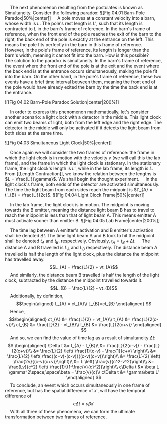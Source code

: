 $\quad$The next phenomenon resulting from the postulates is known as Simultaneity. Consider the following paradox:
![[Fig 04.01 Barn-Pole Paradox|50%|center]]
$\quad$A pole moves at a constant velocity into a barn, whose width is $L$. The pole's rest length is $L'$, such that its length is contracted to $L$ in the barn's frame of reference. In the barn's frame of reference, when the front end of the pole reaches the exit of the barn to the right, the back end of the pole is exactly at the entrance on the left. This means the pole fits perfectly in the barn in this frame of reference. However, in the pole's frame of reference, its length is longer than the barn's width, meaning it cannot fit into the barn. How is this possible?
$\quad$The solution to the paradox is simultaneity. In the barn's frame of reference, the event where the front end of the pole is at the exit and the event where the back end is at the entrance occurs simultaneously, making the pole fit into the barn. On the other hand, in the pole's frame of reference, these two events have a brief time interval between them, meaning the front end of the pole would have already exited the barn by the time the back end is at the entrance.

![[Fig 04.02 Barn-Pole Paradox Solution|center|200%]]

$\quad$In order to express this phenomenon mathematically, let's consider another scenario: a light clock with a detector in the middle. This light clock can emit two beams of light, both from the left edge and the right edge. The detector in the middle will only be activated if it detects the light beam from both sides at the same time.

![[Fig 04.03 Simultaneous Light Clock|50%|center]]

$\quad$Once again we will consider the two frames of reference: the frame in which the light clock is in motion with the velocity $v$ (we will call this the lab frame), and the frame in which the light clock is stationary. In the stationary frame, the light clock's length is $L'$, while in the lab frame, its length is $L$. From [[Length Contraction]], we know the relation between the lengths is $L = \frac{L'}{\gamma}$. We shall begin the thought experiment.
$\quad$In the light clock's frame, both ends of the detector are activated simultaneously. The time the light beam from each sides reach the midpoint is $t'_{A} = t'_{B} = \frac{L'}{2c}$. 
![[Fig 04.04 Light Clock Frame|50%|center]]

$\quad$In the lab frame, the light clock is in motion. The midpoint is moving towards the B emitter, meaning the distance light beam B has to travel to reach the midpoint is less than that of light beam A. This means emitter A must activate sooner than emitter B.
![[Fig 04.05 Lab Frame|center|200%]]

$\quad$The time lag between A emitter's activation and B emitter's activation shall be denoted $\Delta t$. The time light beam A and B took to hit the midpoint shall be denoted $t_{A}$ and $t_{B}$, respectively. Obviously, $t_{A} = t_{B} + \Delta t$.
$\quad$The distance A and B travelled is $L_{A}$ and $L_{B}$ respectively. The distance beam A travelled is half the length of the light clock, plus the distance the midpoint has travelled away.
$$L_{A} = \frac{L}{2} + vt_{A}$$
$\quad$And similarly, the distance beam B travelled is half the length of the light clock, subtracted by the distance the midpoint travelled towards it.
$$L_{B} = \frac{L}{2} - vt_{B}$$
$\quad$Additionally, by definition,
$$\begin{aligned}
L_{A} = ct_{A}\\
L_{B}=ct_{B}
\end{aligned}
$$
$\quad$Hence,
$$\begin{aligned}
ct_{A} &= \frac{L}{2} + vt_{A}\\
t_{A} &= \frac{L}{2(c-v)}\\
ct_{B} &= \frac{L}{2} - vt_{B}\\
t_{B} &= \frac{L}{2(c+v)}
\end{aligned}
$$
$\quad$And so, we can find the value of time lag as a result of simultaneity $\Delta t$:
$$
\begin{aligned}
\Delta t &= t_{A} - t_{B}\\
&= \frac{L}{2(c-v)} - \frac{L}{2(c+v)}\\
&= \frac{L}{2} \left( \frac{1}{c-v} - \frac{1}{c+v} \right)\\
&= \frac{L}{2} \left( \frac{(c+v)-(c-v)}{(c-v)(c+v)}\right)\\
&= \frac{L}{2} \left( \frac{2v}{(c-v)(c+v)}\right)\\
&= L \left( \frac{v}{c^2-v^2}\right)\\
&= \frac{Lv}{c^2} \left( \frac{1}{(1-\frac{v}{c}^2)}\right)\\
c\Delta t &= \beta L \gamma^2\space;\space\beta = \frac{v}{c}\\
c\Delta t &= \gamma\beta L'
\end{aligned}
$$
$\quad$To conclude, an event which occurs simultaneously in one frame of reference, but has the spatial difference of $x'$, will have the temporal difference of
$$c\Delta t = \gamma \beta x'$$
$\quad$With all three of these phenomena, we can form the ultimate transformation between two frames of reference.